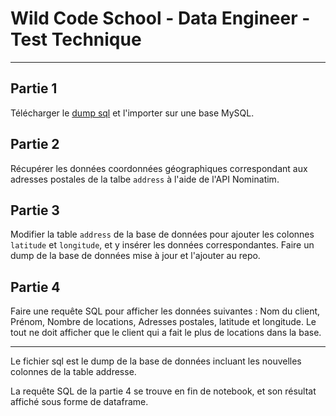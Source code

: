 # Wild Code School - Data Engineer - Test Technique

-----

## Partie 1

Télécharger le [dump sql](https://raw.githubusercontent.com/murpi/wilddata/master/test/DataEngineer2022.sql) et l'importer sur une base MySQL.

## Partie 2

Récupérer les données coordonnées géographiques correspondant aux adresses postales de la talbe `address` à l'aide de l'API Nominatim.

## Partie 3

Modifier la table `address` de la base de données pour ajouter les colonnes `latitude` et `longitude`, et y insérer les données correspondantes. Faire un dump de la base de données mise à jour et l'ajouter au repo.

## Partie 4

Faire une requête SQL pour afficher les données suivantes : Nom du client, Prénom, Nombre de locations, Adresses postales, latitude et longitude. Le tout ne doit afficher que le client qui a fait le plus de locations dans la base.

-----

Le fichier sql est le dump de la base de données incluant les nouvelles colonnes de la table addresse.

La requête SQL de la partie 4 se trouve en fin de notebook, et son résultat affiché sous forme de dataframe.
